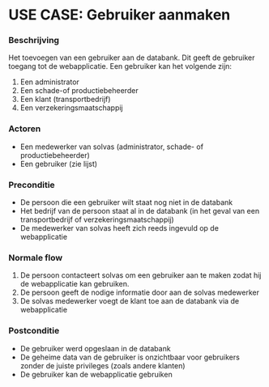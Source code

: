# USE CASE: Gebruiker aanmaken

### Beschrijving
Het toevoegen van een gebruiker aan de databank. Dit geeft de gebruiker toegang tot de webapplicatie. Een gebruiker kan het volgende zijn:
1. Een administrator
2. Een schade-of productiebeheerder
3. Een klant (transportbedrijf)
4. Een verzekeringsmaatschappij

### Actoren
- Een medewerker van solvas (administrator, schade- of productiebeheerder)
- Een gebruiker (zie lijst)

### Preconditie
- De persoon die een gebruiker wilt staat nog niet in de databank
- Het bedrijf van de persoon staat al in de databank (in het geval van een transportbedrijf of verzekeringsmaatschappij)
- De medewerker van solvas heeft zich reeds ingevuld op de webapplicatie

### Normale flow
1. De persoon contacteert solvas om een gebruiker aan te maken zodat hij de webapplicatie kan gebruiken.
2. De persoon geeft de nodige informatie door aan de solvas medewerker
3. De solvas medewerker voegt de klant toe aan de databank via de webapplicatie

### Postconditie
- De gebruiker werd opgeslaan in de databank
- De geheime data van de gebruiker is onzichtbaar voor gebruikers zonder de juiste privileges (zoals andere klanten)
- De gebruiker kan de webapplicatie gebruiken
